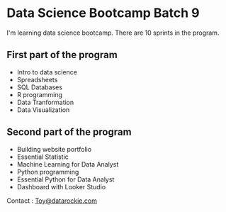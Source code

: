 # Data Science Bootcamp Batch 9

I'm learning data science bootcamp. There are 10 sprints in the program.

## First part of the program

- Intro to data science
- Spreadsheets
- SQL Databases
- R programming
- Data Tranformation
- Data Visualization

## Second part of the program 
- Building website portfolio
- Essential Statistic
- Machine Learning for Data Analyst
- Python programming
- Essential Python for Data Analyst
- Dashboard with Looker Studio

Contact : Toy@datarockie.com
